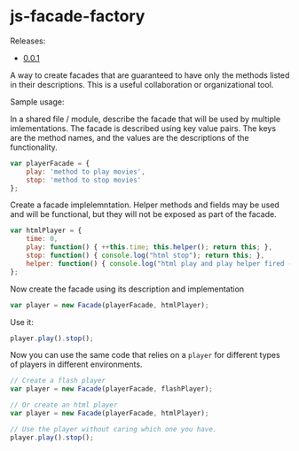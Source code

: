 js-facade-factory
=================

Releases:

* [0.0.1](http://pajtai.github.com/js-facade-factory/builds/jsff.beta.js)

A way to create facades that are guaranteed to have only the methods listed in their descriptions. This is a useful
collaboration or organizational tool.

Sample usage:

In a shared file / module, describe the facade that will be used by multiple imlementations. The facade is described
using key value pairs. The keys are the method names, and the values are the descriptions of the functionality.

```javascript
var playerFacade = {
    play: 'method to play movies',
    stop: 'method to stop movies'
};
```

Create a facade implelemntation. Helper methods and fields may be used and will be functional, but they will not be
exposed as part of the facade.

```javascript
var htmlPlayer = {
    time: 0,
    play: function() { ++this.time; this.helper(); return this; },
    stop: function() { console.log("html stop"); return this; },
    helper: function() { console.log("html play and play helper fired - time is now: " + this.time); },
};
```

Now create the facade using its description and implementation

```javascript
var player = new Facade(playerFacade, htmlPlayer);
```

Use it:

```javascript
player.play().stop();
```

Now you can use the same code that relies on a `player` for different types of players in different environments.

```javascript
// Create a flash player
var player = new Facade(playerFacade, flashPlayer);

// Or create an html player
var player = new Facade(playerFacade, htmlPlayer);

// Use the player without caring which one you have.
player.play().stop();
```
